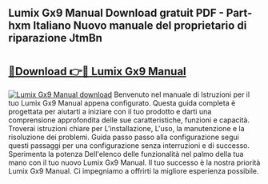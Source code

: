 ## Lumix Gx9 Manual Download gratuit PDF - Part-hxm Italiano Nuovo manuale del proprietario di riparazione JtmBn

# <h2><a href="http://dfeqhi7.blite.top/?on=Lumix+Gx9+Manual">🔗Download 👉🔴 Lumix Gx9 Manual</a></h2>

[![Lumix Gx9 Manual download](https://i.imgur.com/lujVjoI.png)](http://dfeqhi7.blite.top/?on=Lumix+Gx9+Manual)
Benvenuto nel manuale di Istruzioni per il tuo Lumix Gx9 Manual appena configurato. Questa guida completa è progettata per aiutarti a iniziare con il tuo prodotto e darti una comprensione approfondita delle sue caratteristiche, funzioni e capacità. Troverai istruzioni chiare per L'installazione, L'uso, la manutenzione e la risoluzione dei problemi. Guida passo passo alla configurazione segui questi passaggi per una configurazione senza interruzioni e di successo. Sperimenta la potenza Dell'elenco delle funzionalità nel palmo della tua mano con il tuo nuovo Lumix Gx9 Manual. Il tuo successo è la nostra priorità Lumix Gx9 Manual. Ci impegniamo a offrirti la migliore esperienza possibile.
